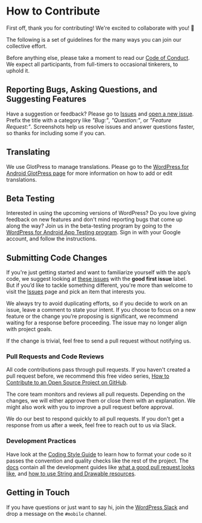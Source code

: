 # How to Contribute

First off, thank you for contributing! We're excited to collaborate with you! 🎉

The following is a set of guidelines for the many ways you can join our collective effort.

Before anything else, please take a moment to read our [Code of Conduct](CODE-OF-CONDUCT.md). We expect all participants, from full-timers to occasional tinkerers, to uphold it.

## Reporting Bugs, Asking Questions, and Suggesting Features

Have a suggestion or feedback? Please go to [Issues](https://github.com/wordpress-mobile/WordPress-Android/issues) and [open a new issue](https://github.com/wordpress-mobile/WordPress-Android/issues/new). Prefix the title with a category like _"Bug:"_, _"Question:"_, or _"Feature Request:"_. Screenshots help us resolve issues and answer questions faster, so thanks for including some if you can.

## Translating

We use GlotPress to manage translations. Please go to the [WordPress for Android GlotPress page](https://translate.wordpress.org/projects/apps/android/dev/) for more information on how to add or edit translations.

## Beta Testing

Interested in using the upcoming versions of WordPress? Do you love giving feedback on new features and don't mind reporting bugs that come up along the way? Join us in the beta-testing program by going to the [WordPress for Android App Testing program](https://play.google.com/apps/testing/org.wordpress.android). Sign in with your Google account, and follow the instructions. 

## Submitting Code Changes

If you're just getting started and want to familiarize yourself with the app’s code, we suggest looking at [these issues](https://github.com/wordpress-mobile/WordPress-Android/issues?q=is%3Aissue+is%3Aopen+label%3A%22good+first+issue%22) with the **good first issue** label. But if you’d like to tackle something different, you're more than welcome to visit the [Issues](https://github.com/wordpress-mobile/WordPress-Android/issues) page and pick an item that interests you.

We always try to avoid duplicating efforts, so if you decide to work on an issue, leave a comment to state your intent. If you choose to focus on a new feature or the change you’re proposing is significant, we recommend waiting for a response before proceeding. The issue may no longer align with project goals.

If the change is trivial, feel free to send a pull request without notifying us.

### Pull Requests and Code Reviews

All code contributions pass through pull requests. If you haven't created a pull request before, we recommend this free video series, [How to Contribute to an Open Source Project on GitHub](https://egghead.io/courses/how-to-contribute-to-an-open-source-project-on-github). 

The core team monitors and reviews all pull requests. Depending on the changes, we will either approve them or close them with an explanation. We might also work with you to improve a pull request before approval.

We do our best to respond quickly to all pull requests. If you don't get a response from us after a week, feel free to reach out to us via Slack.

### Development Practices

Have look at the [Coding Style Guide](docs/coding-style.md) to learn how to format your code so it passes the convention and quality checks like the rest of the project. The [docs](docs/) contain all the development guides like [what a good pull request looks like](docs/pull-request-guidelines.md), and [how to use String and Drawable resources](docs/using-android-resources.md).

## Getting in Touch

If you have questions or just want to say hi, join the [WordPress Slack](https://make.wordpress.org/chat/) and drop a message on the `#mobile` channel.

